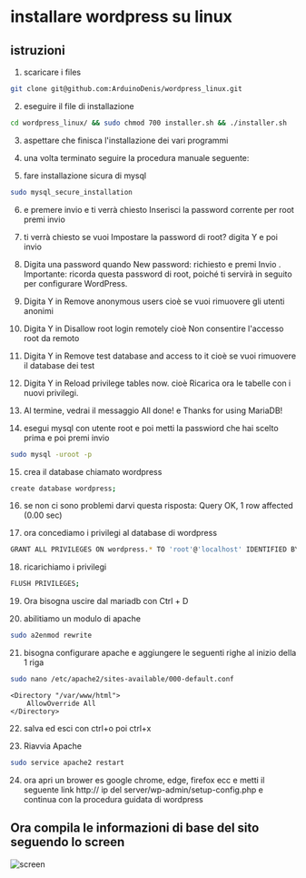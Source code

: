 # installare wordpress su linux

## istruzioni 
1. scaricare i files

```bash
git clone git@github.com:ArduinoDenis/wordpress_linux.git
```

2. eseguire il file di installazione

```bash
cd wordpress_linux/ && sudo chmod 700 installer.sh && ./installer.sh
```

3. aspettare che finisca l'installazione dei vari programmi

4. una volta terminato seguire la procedura manuale seguente:

5. fare installazione sicura di mysql

```bash
sudo mysql_secure_installation
```

6. e premere invio e ti verrà chiesto Inserisci la password corrente per root premi invio

7. ti verrà chiesto se vuoi Impostare la password di root? digita Y e poi invio

8. Digita una password quando New password: richiesto e premi Invio . Importante: ricorda questa password di root, poiché ti servirà in seguito per configurare WordPress.

9. Digita Y in Remove anonymous users cioè se vuoi rimuovere gli utenti anonimi

10. Digita Y in Disallow root login remotely cioè Non consentire l'accesso root da remoto

11. Digita Y in Remove test database and access to it cioè se vuoi rimuovere il database dei test

12. Digita Y in Reload privilege tables now. cioè Ricarica ora le tabelle con i nuovi privilegi.

13. Al termine, vedrai il messaggio All done! e Thanks for using MariaDB!

14. esegui mysql con utente root e poi metti la passwiord che hai scelto prima e poi premi invio

```bash
sudo mysql -uroot -p
```

15. crea il database chiamato wordpress 

```bash
create database wordpress;
```

16. se non ci sono problemi darvi questa risposta:  Query OK, 1 row affected (0.00 sec)

17. ora concediamo i privilegi al database di wordpress 

```bash
GRANT ALL PRIVILEGES ON wordpress.* TO 'root'@'localhost' IDENTIFIED BY 'inserisci la tua password';
```

18. ricarichiamo i privilegi 

```bash
FLUSH PRIVILEGES;
```

19. Ora bisogna uscire dal mariadb con Ctrl + D

20. abilitiamo un modulo di apache

```bash
sudo a2enmod rewrite
```

21. bisogna configurare apache e aggiungere le seguenti righe al inizio della 1 riga

```bash
sudo nano /etc/apache2/sites-available/000-default.conf 
```

```script
<Directory "/var/www/html">
    AllowOverride All
</Directory> 
```

22. salva ed esci con ctrl+o poi ctrl+x

23. Riavvia Apache

```bash
sudo service apache2 restart
```

24. ora apri un brower es google chrome, edge, firefox ecc e metti il seguente link http:// ip del server/wp-admin/setup-config.php e continua con la procedura guidata di wordpress

## Ora compila le informazioni di base del sito seguendo lo screen
![screen]()